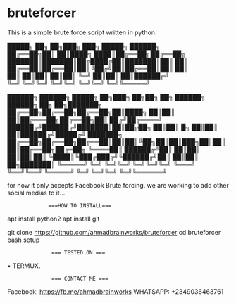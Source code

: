 # bruteforcer
This is a simple brute force script written in python.

 █████╗ ██╗  ██╗███╗   ███╗ █████╗ ██████╗                                      
██╔══██╗██║  ██║████╗ ████║██╔══██╗██╔══██╗                                     
███████║███████║██╔████╔██║███████║██║  ██║                                     
██╔══██║██╔══██║██║╚██╔╝██║██╔══██║██║  ██║                                     
██║  ██║██║  ██║██║ ╚═╝ ██║██║  ██║██████╔╝                                     
╚═╝  ╚═╝╚═╝  ╚═╝╚═╝     ╚═╝╚═╝  ╚═╝╚═════╝                                      
                                                                                
██████╗ ██████╗  █████╗ ██╗███╗   ██╗██╗    ██╗ ██████╗ ██████╗ ██╗  ██╗███████╗
██╔══██╗██╔══██╗██╔══██╗██║████╗  ██║██║    ██║██╔═══██╗██╔══██╗██║ ██╔╝██╔════╝
██████╔╝██████╔╝███████║██║██╔██╗ ██║██║ █╗ ██║██║   ██║██████╔╝█████╔╝ ███████╗
██╔══██╗██╔══██╗██╔══██║██║██║╚██╗██║██║███╗██║██║   ██║██╔══██╗██╔═██╗ ╚════██║
██████╔╝██║  ██║██║  ██║██║██║ ╚████║╚███╔███╔╝╚██████╔╝██║  ██║██║  ██╗███████║
╚═════╝ ╚═╝  ╚═╝╚═╝  ╚═╝╚═╝╚═╝  ╚═══╝ ╚══╝╚══╝  ╚═════╝ ╚═╝  ╚═╝╚═╝  ╚═╝╚══════╝
                                                                                
for now it only accepts Facebook Brute forcing.
we are working to add other social medias to it...


                 ===HOW TO INSTALL===
apt install python2
apt install git

git clone https://github.com/ahmadbrainworks/bruteforcer
cd bruteforcer
bash setup


                  === TESTED ON ===
  • TERMUX.
  
  
                  === CONTACT ME ===
 Facebook: https://fb.me/ahmadbrainworks
 WHATSAPP: +2349036463761
 
